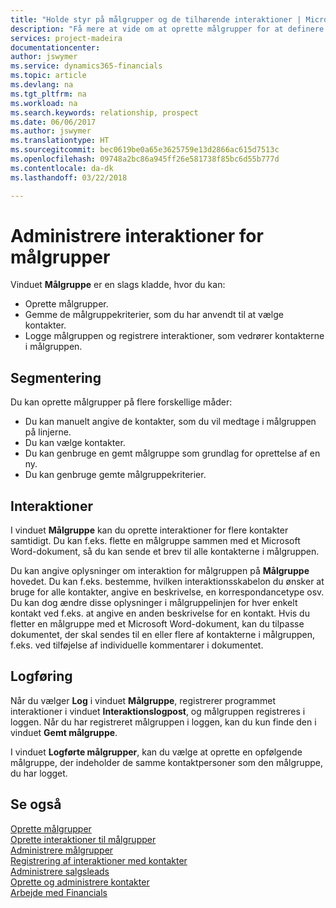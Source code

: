 ```yaml
---
title: "Holde styr på målgrupper og de tilhørende interaktioner | Microsoft Docs"
description: "Få mere at vide om at oprette målgrupper for at definere grupper af kontaktpersoner og angive interaktioner for målgrupper."
services: project-madeira
documentationcenter: 
author: jswymer
ms.service: dynamics365-financials
ms.topic: article
ms.devlang: na
ms.tgt_pltfrm: na
ms.workload: na
ms.search.keywords: relationship, prospect
ms.date: 06/06/2017
ms.author: jswymer
ms.translationtype: HT
ms.sourcegitcommit: bec0619be0a65e3625759e13d2866ac615d7513c
ms.openlocfilehash: 09748a2bc86a945ff26e581738f85bc6d55b777d
ms.contentlocale: da-dk
ms.lasthandoff: 03/22/2018

---
```

# <a name="managing-interactions-for-segments"></a>Administrere interaktioner for målgrupper
Vinduet **Målgruppe** er en slags kladde, hvor du kan:

* Oprette målgrupper.
* Gemme de målgruppekriterier, som du har anvendt til at vælge kontakter.
* Logge målgruppen og registrere interaktioner, som vedrører kontakterne i målgruppen.

## <a name="segmenting"></a>Segmentering
Du kan oprette målgrupper på flere forskellige måder:

* Du kan manuelt angive de kontakter, som du vil medtage i målgruppen på linjerne.
* Du kan vælge kontakter.
* Du kan genbruge en gemt målgruppe som grundlag for oprettelse af en ny.
* Du kan genbruge gemte målgruppekriterier.

## <a name="interactions"></a>Interaktioner
I vinduet **Målgruppe** kan du oprette interaktioner for flere kontakter samtidigt. Du kan f.eks. flette en målgruppe sammen med et Microsoft Word-dokument, så du kan sende et brev til alle kontakterne i målgruppen.

Du kan angive oplysninger om interaktion for målgruppen på **Målgruppe** hovedet. Du kan f.eks. bestemme, hvilken interaktionsskabelon du ønsker at bruge for alle kontakter, angive en beskrivelse, en korrespondancetype osv. Du kan dog ændre disse oplysninger i målgruppelinjen for hver enkelt kontakt ved f.eks. at angive en anden beskrivelse for en kontakt. Hvis du fletter en målgruppe med et Microsoft Word-dokument, kan du tilpasse dokumentet, der skal sendes til en eller flere af kontakterne i målgruppen, f.eks. ved tilføjelse af individuelle kommentarer i dokumentet.

## <a name="logging"></a>Logføring
Når du vælger **Log** i vinduet **Målgruppe**, registrerer programmet interaktioner i vinduet **Interaktionslogpost**, og målgruppen registreres i loggen. Når du har registreret målgruppen i loggen, kan du kun finde den i vinduet **Gemt målgruppe**.

I vinduet **Logførte målgrupper**, kan du vælge at oprette en opfølgende målgruppe, der indeholder de samme kontaktpersoner som den målgruppe, du har logget.

## <a name="see-also"></a>Se også
[Oprette målgrupper](marketing-how-create-segment.md)  
[Oprette interaktioner til målgrupper](marketing-how-create-interactions.md)  
[Administrere målgrupper](marketing-segments.md)  
[Registrering af interaktioner med kontakter](marketing-interactions.md)  
[Administrere salgsleads](marketing-manage-sales-opportunities.md)  
[Oprette og administrere kontakter](marketing-contacts.md)  
[Arbejde med Financials](ui-work-product.md)

